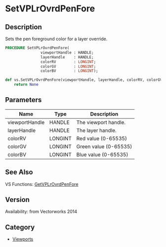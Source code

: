 # SetVPLrOvrdPenFore

## Description
Sets the pen foreground color for a layer override.

```pascal
PROCEDURE SetVPLrOvrdPenFore(
				viewportHandle : HANDLE;
				layerHandle    : HANDLE;
				colorRV        : LONGINT;
				colorGV        : LONGINT;
				colorBV        : LONGINT);
```

```python
def vs.SetVPLrOvrdPenFore(viewportHandle, layerHandle, colorRV, colorGV, colorBV):
    return None
```

## Parameters
|Name|Type|Description|
|---|---|---|
|viewportHandle|HANDLE|The viewport handle.|
|layerHandle|HANDLE|The layer handle.|
|colorRV|LONGINT|Red value (0-65535)|
|colorGV|LONGINT|Green value (0-65535)|
|colorBV|LONGINT|Blue value (0-65535)|

## See Also
VS Functions:
[GetVPLrOvrdPenFore](GetVPLrOvrdPenFore.md)

## Version
Availability: from Vectorworks 2014

## Category
* [Viewports](../Categories/Viewports.md)
